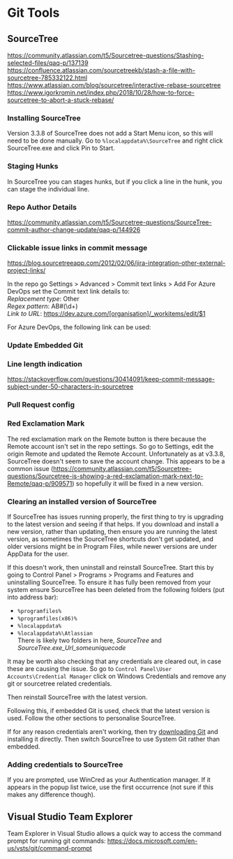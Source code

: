 # Git Tools

## SourceTree

https://community.atlassian.com/t5/Sourcetree-questions/Stashing-selected-files/qaq-p/137139  
https://confluence.atlassian.com/sourcetreekb/stash-a-file-with-sourcetree-785332122.html  
https://www.atlassian.com/blog/sourcetree/interactive-rebase-sourcetree
https://www.igorkromin.net/index.php/2018/10/28/how-to-force-sourcetree-to-abort-a-stuck-rebase/

### Installing SourceTree

Version 3.3.8 of SourceTree does not add a Start Menu icon, so this will need to be done manually.
Go to `%localappdata%\SourceTree` and right click SourceTree.exe and click Pin to Start.

### Staging Hunks

In SourceTree you can stages hunks, but if you click a line in the hunk, you can stage the individual line.

### Repo Author Details

https://community.atlassian.com/t5/Sourcetree-questions/SourceTree-commit-author-change-update/qaq-p/144926

### Clickable issue links in commit message

https://blog.sourcetreeapp.com/2012/02/06/jira-integration-other-external-project-links/

In the repo go Settings > Advanced > Commit text links > Add
For Azure DevOps set the Commit text link details to:  
*Replacement type*: Other  
*Regex pattern*: AB#(\d+)  
*Link to URL*: https://dev.azure.com/[organisation]/_workitems/edit/$1

For Azure DevOps, the following link can be used: 

### Update Embedded Git

### Line length indication
https://stackoverflow.com/questions/30414091/keep-commit-message-subject-under-50-characters-in-sourcetree

### Pull Request config

### Red Exclamation Mark

The red exclamation mark on the Remote button is there because the Remote account isn't set in the repo settings.
So go to Settings, edit the origin Remote and updated the Remote Account.
Unfortunately as at v3.3.8, SourceTree doesn't seem to save the account change. This appears to be a common issue (https://community.atlassian.com/t5/Sourcetree-questions/Sourcetree-is-showing-a-red-exclamation-mark-next-to-Remote/qaq-p/909571) so hopefully it will be fixed in a new version.

### Clearing an installed version of SourceTree

If SourceTree has issues running properly, the first thing to try is upgrading to the latest version and seeing if that helps. If you download and install a new version, rather than updating, then ensure you are running the latest version, as sometimes the SourceTree shortcuts don't get updated, and older versions might be in Program Files, while newer versions are under AppData for the user.

If this doesn't work, then uninstall and reinstall SourceTree. Start this by going to Control Panel > Programs > Programs and Features and uninstalling SourceTree. To ensure it has fully been removed from your system ensure SourceTree has been deleted from the following folders (put into address bar):
 - `%programfiles%`
 - `%programfiles(x86)%`
 - `%localappdata%`
 - `%localappdata%\Atlassian`  
   There is likely two folders in here, *SourceTree* and *SourceTree.exe_Url_someuniquecode*

It may be worth also checking that any credentials are cleared out, in case these are causing the issue.
So go to `Control Panel\User Accounts\Credential Manager` click on Windows Credentials and remove any git or sourcetree related credentials.

Then reinstall SourceTree with the latest version.

Following this, if embedded Git is used, check that the latest version is used. Follow the other sections to personalise SourceTree.

If for any reason credentials aren't working, then try [downloading Git](https://git-scm.com/downloads) and installing it directly. Then switch SourceTree to use System Git rather than embedded.

### Adding credentials to SourceTree

If you are prompted, use WinCred as your Authentication manager. If it appears in the popup list twice, use the first occurrence (not sure if this makes any difference though).

## Visual Studio Team Explorer

Team Explorer in Visual Studio allows a quick way to access the command prompt for running git commands: https://docs.microsoft.com/en-us/vsts/git/command-prompt

